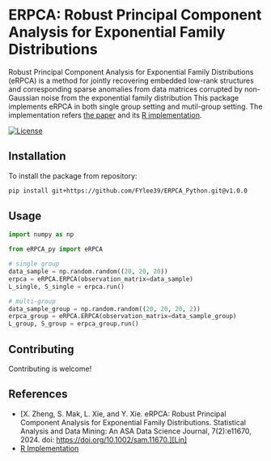 # ERPCA: Robust Principal Component Analysis for Exponential Family Distributions


Robust Principal Component Analysis for Exponential Family Distributions (eRPCA) is a method for jointly recovering embedded low-rank structures and corresponding sparse anomalies from data matrices corrupted by non-Gaussian noise from the exponential family distribution This package implements eRPCA in both single group setting and mutil-group setting. The implementation refers [the paper][Lin] and its [R implementation][R Implementation].


[![License](https://img.shields.io/badge/license-MIT-blue.svg)](LICENSE)


## Installation  


To install the package from repository:  


```sh
pip install git+https://github.com/FYlee39/ERPCA_Python.git@v1.0.0
```

## Usage


```python
import numpy as np

from eRPCA_py import eRPCA

# single group
data_sample = np.random.random((20, 20, 20))
erpca = eRPCA.ERPCA(observation_matrix=data_sample)
L_single, S_single = erpca.run()

# multi-group
data_sample_group = np.random.random((20, 20, 20, 2))
erpca_group = eRPCA.ERPCA(observation_matrix=data_sample_group)
L_group, S_group = erpca_group.run()
```

## Contributing

Contributing is welcome!


## References

- [X. Zheng, S. Mak, L. Xie, and Y. Xie. eRPCA: Robust Principal Component Analysis for Exponential Family Distributions. Statistical Analysis and Data Mining: An ASA Data Science Journal, 7(2):e11670, 2024. doi: https://doi.org/10.1002/sam.11670.][Lin]
- [R Implementation]

[R Implementation]: https://github.com/Xiaojzheng/ERPCA
[Lin]: https://onlinelibrary.wiley.com/doi/10.1002/sam.11670



